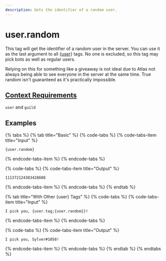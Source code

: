 ```yaml
---
description: Gets the identifier of a random user.
---
```


# user.random

This tag will get the identifier of a random user in the server. You can use it as the last argument to all [{user}](./) tags. No one is excluded, so this tag may pick bots as well as regular users.

Relying on this for something like a giveaway is not ideal due to Atlas not always being able to see everyone in the server at the same time. True random isn't guaranteed as it's practically impossible.

## [Context Requirements](../tags.md#context-requirements)

`user` and `guild`

## Examples

{% tabs %}
{% tab title="Basic" %}
{% code-tabs %}
{% code-tabs-item title="Input" %}
```text
{user.random}
```
{% endcode-tabs-item %}
{% endcode-tabs %}

{% code-tabs %}
{% code-tabs-item title="Output" %}
```text
111372124383428608
```
{% endcode-tabs-item %}
{% endcode-tabs %}
{% endtab %}

{% tab title="With Other {user} Tags" %}
{% code-tabs %}
{% code-tabs-item title="Input" %}
```text
I pick you, {user.tag;{user.random}}!
```
{% endcode-tabs-item %}
{% endcode-tabs %}

{% code-tabs %}
{% code-tabs-item title="Output" %}
```text
I pick you, Sylver#1058!
```
{% endcode-tabs-item %}
{% endcode-tabs %}
{% endtab %}
{% endtabs %}

